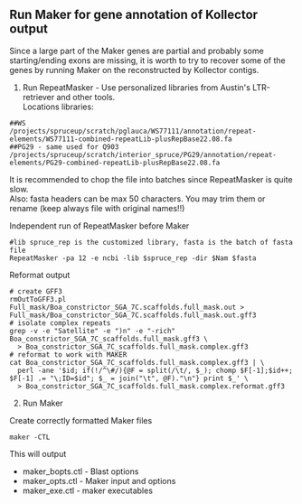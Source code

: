 ## Run Maker for gene annotation of Kollector output

Since a large part of the Maker genes are partial and probably some starting/ending exons are missing, it is worth to try to recover some of the genes by running Maker on the reconstructed by Kollector contigs.   


1) Run RepeatMasker - Use personalized libraries from Austin's LTR-retriever and other tools.     
Locations libraries:    
```
##WS
/projects/spruceup/scratch/pglauca/WS77111/annotation/repeat-elements/WS77111-combined-repeatLib-plusRepBase22.08.fa
##PG29 - same used for Q903
/projects/spruceup/scratch/interior_spruce/PG29/annotation/repeat-elements/PG29-combined-repeatLib-plusRepBase22.08.fa
```

It is recommended to chop the file into batches since RepeatMasker is quite slow.      
Also: fasta headers can be max 50 characters. You may trim them or rename (keep always file with original names!!)    

Independent run of RepeatMasker before Maker
```
#lib spruce_rep is the customized library, fasta is the batch of fasta file
RepeatMasker -pa 12 -e ncbi -lib $spruce_rep -dir $Nam $fasta
```

Reformat output

```
# create GFF3
rmOutToGFF3.pl Full_mask/Boa_constrictor_SGA_7C.scaffolds.full_mask.out > Full_mask/Boa_constrictor_SGA_7C.scaffolds.full_mask.out.gff3
# isolate complex repeats
grep -v -e "Satellite" -e ")n" -e "-rich" Boa_constrictor_SGA_7C_scaffolds.full_mask.gff3 \
  > Boa_constrictor_SGA_7C_scaffolds.full_mask.complex.gff3
# reformat to work with MAKER
cat Boa_constrictor_SGA_7C_scaffolds.full_mask.complex.gff3 | \
  perl -ane '$id; if(!/^\#/){@F = split(/\t/, $_); chomp $F[-1];$id++; $F[-1] .= "\;ID=$id"; $_ = join("\t", @F)."\n"} print $_' \
  > Boa_constrictor_SGA_7C_scaffolds.full_mask.complex.reformat.gff3
```

2) Run Maker

Create correctly formatted Maker files     
```
maker -CTL
```

This will output 

- maker_bopts.ctl - Blast options
- maker_opts.ctl - Maker input and options
- maker_exe.ctl - maker executables


